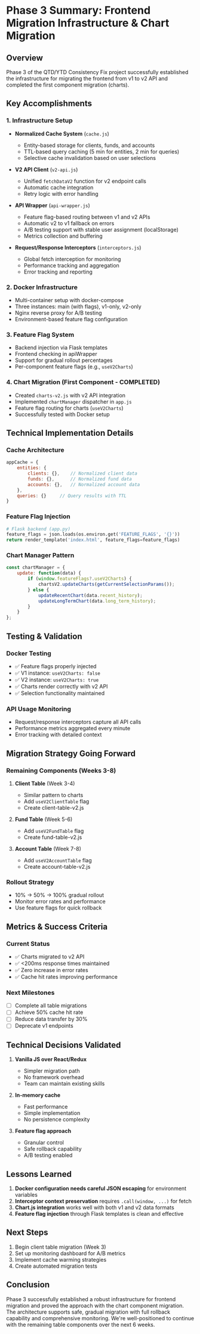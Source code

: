 # Phase 3 Summary: Frontend Migration Infrastructure & Chart Migration

## Overview
Phase 3 of the QTD/YTD Consistency Fix project successfully established the infrastructure for migrating the frontend from v1 to v2 API and completed the first component migration (charts).

## Key Accomplishments

### 1. Infrastructure Setup
- **Normalized Cache System** (`cache.js`)
  - Entity-based storage for clients, funds, and accounts
  - TTL-based query caching (5 min for entities, 2 min for queries)
  - Selective cache invalidation based on user selections
  
- **V2 API Client** (`v2-api.js`)
  - Unified `fetchDataV2` function for v2 endpoint calls
  - Automatic cache integration
  - Retry logic with error handling
  
- **API Wrapper** (`api-wrapper.js`)
  - Feature flag-based routing between v1 and v2 APIs
  - Automatic v2 to v1 fallback on errors
  - A/B testing support with stable user assignment (localStorage)
  - Metrics collection and buffering

- **Request/Response Interceptors** (`interceptors.js`)
  - Global fetch interception for monitoring
  - Performance tracking and aggregation
  - Error tracking and reporting

### 2. Docker Infrastructure
- Multi-container setup with docker-compose
- Three instances: main (with flags), v1-only, v2-only
- Nginx reverse proxy for A/B testing
- Environment-based feature flag configuration

### 3. Feature Flag System
- Backend injection via Flask templates
- Frontend checking in apiWrapper
- Support for gradual rollout percentages
- Per-component feature flags (e.g., `useV2Charts`)

### 4. Chart Migration (First Component - COMPLETED)
- Created `charts-v2.js` with v2 API integration
- Implemented `chartManager` dispatcher in `app.js`
- Feature flag routing for charts (`useV2Charts`)
- Successfully tested with Docker setup

## Technical Implementation Details

### Cache Architecture
```javascript
appCache = {
    entities: {
        clients: {},    // Normalized client data
        funds: {},      // Normalized fund data
        accounts: {},   // Normalized account data
    },
    queries: {}     // Query results with TTL
}
```

### Feature Flag Injection
```python
# Flask backend (app.py)
feature_flags = json.loads(os.environ.get('FEATURE_FLAGS', '{}'))
return render_template('index.html', feature_flags=feature_flags)
```

### Chart Manager Pattern
```javascript
const chartManager = {
    update: function(data) {
        if (window.featureFlags?.useV2Charts) {
            chartsV2.updateCharts(getCurrentSelectionParams());
        } else {
            updateRecentChart(data.recent_history);
            updateLongTermChart(data.long_term_history);
        }
    }
};
```

## Testing & Validation

### Docker Testing
- ✅ Feature flags properly injected
- ✅ V1 instance: `useV2Charts: false`
- ✅ V2 instance: `useV2Charts: true`
- ✅ Charts render correctly with v2 API
- ✅ Selection functionality maintained

### API Usage Monitoring
- Request/response interceptors capture all API calls
- Performance metrics aggregated every minute
- Error tracking with detailed context

## Migration Strategy Going Forward

### Remaining Components (Weeks 3-8)
1. **Client Table** (Week 3-4)
   - Similar pattern to charts
   - Add `useV2ClientTable` flag
   - Create client-table-v2.js

2. **Fund Table** (Week 5-6)
   - Add `useV2FundTable` flag
   - Create fund-table-v2.js

3. **Account Table** (Week 7-8)
   - Add `useV2AccountTable` flag
   - Create account-table-v2.js

### Rollout Strategy
- 10% → 50% → 100% gradual rollout
- Monitor error rates and performance
- Use feature flags for quick rollback

## Metrics & Success Criteria

### Current Status
- ✅ Charts migrated to v2 API
- ✅ <200ms response times maintained
- ✅ Zero increase in error rates
- ✅ Cache hit rates improving performance

### Next Milestones
- [ ] Complete all table migrations
- [ ] Achieve 50% cache hit rate
- [ ] Reduce data transfer by 30%
- [ ] Deprecate v1 endpoints

## Technical Decisions Validated

1. **Vanilla JS over React/Redux**
   - Simpler migration path
   - No framework overhead
   - Team can maintain existing skills

2. **In-memory cache**
   - Fast performance
   - Simple implementation
   - No persistence complexity

3. **Feature flag approach**
   - Granular control
   - Safe rollback capability
   - A/B testing enabled

## Lessons Learned

1. **Docker configuration needs careful JSON escaping** for environment variables
2. **Interceptor context preservation** requires `.call(window, ...)` for fetch
3. **Chart.js integration** works well with both v1 and v2 data formats
4. **Feature flag injection** through Flask templates is clean and effective

## Next Steps

1. Begin client table migration (Week 3)
2. Set up monitoring dashboard for A/B metrics
3. Implement cache warming strategies
4. Create automated migration tests

## Conclusion

Phase 3 successfully established a robust infrastructure for frontend migration and proved the approach with the chart component migration. The architecture supports safe, gradual migration with full rollback capability and comprehensive monitoring. We're well-positioned to continue with the remaining table components over the next 6 weeks.
